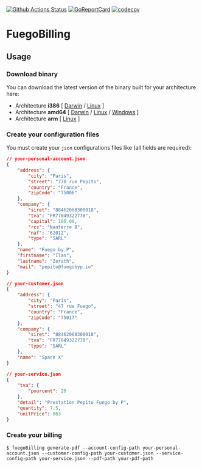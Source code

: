 [![Github Actions Status](https://github.com/Prims47/FuegoBilling/workflows/Main/badge.svg)](https://github.com/Prims47/FuegoBilling/actions)
[![GoReportCard](https://goreportcard.com/badge/github.com/Prims47/FuegoBilling)](https://goreportcard.com/report/github.com/Prims47/FuegoBilling)
[![codecov](https://codecov.io/gh/prims47/FuegoBilling/branch/main/graph/badge.svg)](https://codecov.io/gh/prims47/FuegoBilling)

# FuegoBilling



## Usage

### Download binary

You can download the latest version of the binary built for your architecture here:

* Architecture **i386** [
    [Darwin](https://github.com/Prims47/FuegoBilling/releases/latest/download/fuegoBilling-darwin-386) /
    [Linux](https://github.com/Prims47/FuegoBilling/releases/latest/download/fuegoBilling-linux-386)
]
* Architecture **amd64** [
    [Darwin](https://github.com/Prims47/FuegoBilling/releases/latest/download/fuegoBilling-darwin-amd64) /
    [Linux](https://github.com/Prims47/FuegoBilling/releases/latest/download/fuegoBilling-linux-amd64) /
    [Windows](https://github.com/Prims47/FuegoBilling/releases/latest/download/fuegoBilling-windows-amd64.exe)
]
* Architecture **arm** [
    [Linux](https://github.com/Prims47/FuegoBilling/releases/latest/download/fuegoBilling-linux-arm)
]

### Create your configuration files

You must create your `json` configurations files like (all fields are required):

```json
// your-personal-account.json
{
    "address": {
        "city": "Paris",
        "street": "770 rue Pepito",
        "country": "France",
        "zipCode": "75006"
    },
    "company": {
        "siret": "88462068300018",
        "tva": "FR77049322770",
        "capital": 100.00,
        "rcs": "Nanterre B",
        "naf": "6201Z",
        "type": "SARL"
    },
    "name": "Fuego by P",
    "firstname": "Ilan",
    "lastname": "Zerath",
    "mail": "pepito@fuegobyp.io"
}
```

```json
// your-customer.json
{
    "address": {
        "city": "Paris",
        "street": "47 rue Fuego",
        "country": "France",
        "zipCode": "75017"
    },
    "company": {
        "siret": "88462068300018",
        "tva": "FR77049322770",
        "type": "SARL"
    },
    "name": "Space X"
}
```

```json
// your-service.json
{
    "tva": {
        "pourcent": 20
    },
    "detail": "Prestation Pepito Fuego by P",
    "quantity": 7.5,
    "unitPrice": 863
}
```

### Create your billing

```shell
$ fuegoBilling generate-pdf --account-config-path your-personal-account.json --customer-config-path your-customer.json --service-config-path your-service.json --pdf-path your-pdf-path
```
